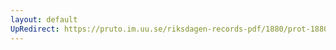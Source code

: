 ```yaml
---
layout: default
UpRedirect: https://pruto.im.uu.se/riksdagen-records-pdf/1880/prot-1880--ak--032/prot-1880--ak--032_010.pdf
---
```

